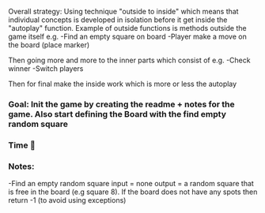 Overall strategy:
Using technique "outside to inside" which means that individual concepts is developed in isolation before it get inside
the "autoplay" function.
Example of outside functions is methods outside the game itself e.g.
-Find an empty square on board
-Player make a move on the board (place marker)

Then going more and more to the inner parts which consist of e.g.
-Check winner
-Switch players

Then for final make the inside work which is more or less the autoplay

### Goal: Init the game by creating the readme + notes for the game. Also start defining the Board with the find empty random square
### Time 🍅
### Notes:
-Find an empty random square
input = none
output = a random square that is free in the board (e.g square 8). If the board does not have any spots then return -1 (to avoid using exceptions)

